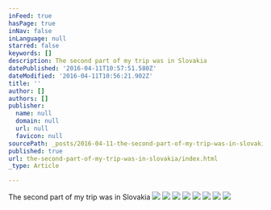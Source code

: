 ```yaml
---
inFeed: true
hasPage: true
inNav: false
inLanguage: null
starred: false
keywords: []
description: The second part of my trip was in Slovakia
datePublished: '2016-04-11T10:57:51.580Z'
dateModified: '2016-04-11T10:56:21.902Z'
title: ''
author: []
authors: []
publisher:
  name: null
  domain: null
  url: null
  favicon: null
sourcePath: _posts/2016-04-11-the-second-part-of-my-trip-was-in-slovakia.md
published: true
url: the-second-part-of-my-trip-was-in-slovakia/index.html
_type: Article

---
```

The second part of my trip was in Slovakia
![](https://the-grid-user-content.s3-us-west-2.amazonaws.com/f5d36ddf-6705-42d5-85ee-c96ce6736d9f.jpg)
![](https://the-grid-user-content.s3-us-west-2.amazonaws.com/eabdd647-73ba-4e6b-a1a8-376cdd1fd9c1.jpg)
![](https://the-grid-user-content.s3-us-west-2.amazonaws.com/f3fcce93-c045-462b-816c-9ee41a7c7a63.jpg)
![](https://the-grid-user-content.s3-us-west-2.amazonaws.com/fba3bf87-ae5d-46e0-93d2-9f272a0ae40c.jpg)
![](https://the-grid-user-content.s3-us-west-2.amazonaws.com/e99c09cb-5af4-4a10-a4a7-08a10e37633c.jpg)
![](https://the-grid-user-content.s3-us-west-2.amazonaws.com/7b10b9fc-e8e5-407a-8226-6f3746d59df6.jpg)
![](https://the-grid-user-content.s3-us-west-2.amazonaws.com/905e6d40-9b3f-4710-8ce0-6f1b20c85432.jpg)
![](https://the-grid-user-content.s3-us-west-2.amazonaws.com/680d6a3c-a014-469d-8cd8-6efeb3424a10.jpg)